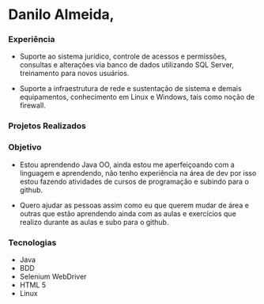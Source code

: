 # Danilo Almeida,

### Experiência 

- Suporte ao sistema jurídico, controle de acessos e permissões, consultas e alterações via banco de dados utilizando SQL Server, treinamento para novos usuários. 

- Suporte a infraestrutura de rede e sustentação de sistema e demais equipamentos, conhecimento em Linux e Windows, tais como noção de firewall.

### Projetos Realizados


### Objetivo

- Estou aprendendo Java OO, ainda estou me aperfeiçoando com a linguagem e aprendendo, não tenho experiência na área de dev 
por isso estou fazendo atividades de cursos de programação e subindo para o github.

- Quero ajudar as pessoas assim como eu que querem mudar de área e outras que estão 
aprendendo ainda com as aulas e exercícios que realizo durante as aulas e subo para o github.

### Tecnologias
- Java
- BDD
- Selenium WebDriver
- HTML 5
- Linux



<!---
daniloalmeida92/daniloalmeida92 is a ✨ special ✨ repository because its `README.md` (this file) appears on your GitHub profile.
You can click the Preview link to take a look at your changes.
--->
